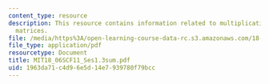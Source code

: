 ```yaml
---
content_type: resource
description: This resource contains information related to multiplication and inverse
  matrices.
file: /media/https%3A/open-learning-course-data-rc.s3.amazonaws.com/18-06sc-linear-algebra-fall-2011/1963da71c4d96e5d14e7939780f79bcc_MIT18_06SCF11_Ses1.3sum.pdf
file_type: application/pdf
resourcetype: Document
title: MIT18_06SCF11_Ses1.3sum.pdf
uid: 1963da71-c4d9-6e5d-14e7-939780f79bcc
---
```

